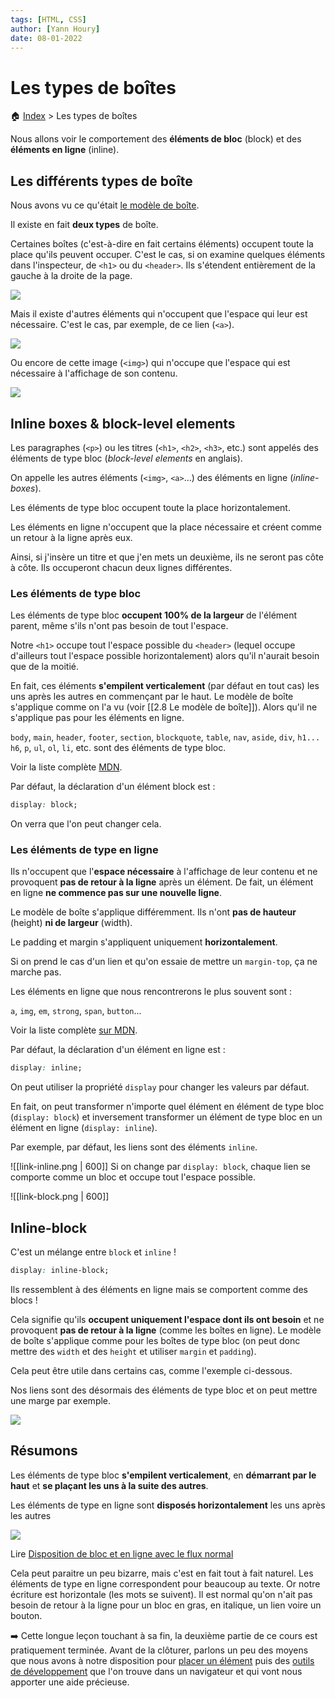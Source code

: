 ```yaml
---
tags: [HTML, CSS]
author: [Yann Houry]
date: 08-01-2022
---
```


# Les types de boîtes

🏠 [Index](https://github.com/YannHY/html-css-js/blob/main/index.md) > Les types de boîtes

Nous allons voir le comportement des **éléments de bloc** (block) et des **éléments en ligne** (inline).

## Les différents types de boîte
Nous avons vu ce qu'était [le modèle de boîte](https://github.com/YannHY/html-css-js/blob/main/2.%20Deuxième%20partie/2.8%20Le%20modèle%20de%20boîte.md).

Il existe en fait **deux types** de boîte. 

Certaines boîtes (c'est-à-dire en fait certains éléments) occupent toute la place qu'ils peuvent occuper.  C'est le cas, si on examine quelques éléments dans l'inspecteur, de `<h1>` ou du `<header>`. Ils s'étendent entièrement de la gauche à la droite de la page.

![](https://github.com/YannHY/html-css-js/blob/main/Images/element-boite.png)

Mais il existe d'autres éléments qui n'occupent que l'espace qui leur est nécessaire. C'est le cas, par exemple, de ce lien (`<a>`).

![](https://github.com/YannHY/html-css-js/blob/main/Images/element-lien.png)

Ou encore de cette image (`<img>`) qui n'occupe que l'espace qui est nécessaire à l'affichage de son contenu.

![](https://github.com/YannHY/html-css-js/blob/main/Images/element-image.png)

## Inline boxes & block-level elements
Les paragraphes (`<p>`) ou les titres (`<h1>`, `<h2>`, `<h3>`, etc.) sont appelés des éléments de type bloc (*block-level elements* en anglais).

On appelle les autres éléments (`<img>`, `<a>`...) des éléments en ligne (*inline-boxes*).

Les éléments de type bloc occupent toute la place horizontalement.

Les éléments en ligne n'occupent que la place nécessaire et créent comme un retour à la ligne après eux.

Ainsi, si j'insère un titre et que j'en mets un deuxième, ils ne seront pas côte à côte. Ils occuperont chacun deux lignes différentes.

### Les éléments de type bloc
Les éléments de type bloc **occupent 100% de la largeur** de l'élément parent, même s'ils n'ont pas besoin de tout l'espace.

Notre `<h1>` occupe tout l'espace possible du `<header>` (lequel occupe d'ailleurs tout l'espace possible horizontalement) alors qu'il n'aurait besoin que de la moitié.

En fait, ces éléments **s'empilent verticalement** (par défaut en tout cas) les uns après les autres en commençant par le haut. Le modèle de boîte s'applique comme on l'a vu (voir [[2.8 Le modèle de boîte]]). Alors qu'il ne s'applique pas pour les éléments en ligne.

`body`, `main`, `header`, `footer`, `section`, `blockquote`, `table`,  `nav`, `aside`, `div`, `h1... h6`, `p`, `ul`, `ol`, `li`, etc. sont des éléments de type bloc.

Voir la liste complète [MDN](https://developer.mozilla.org/fr/docs/Web/HTML/Block-level_elements).

Par défaut, la déclaration d'un élément block est :

```CSS
display: block;
```

On verra que l'on peut changer cela.

### Les éléments de type en ligne
Ils n'occupent que l'**espace nécessaire** à l'affichage de leur contenu et ne provoquent **pas de retour à la ligne** après un élément. De fait, un élément en ligne **ne commence pas sur une nouvelle ligne**.

Le modèle de boîte s'applique différemment. Ils n'ont **pas de hauteur** (height) **ni de largeur** (width).

Le padding et margin s'appliquent uniquement **horizontalement**.

Si on prend le cas d'un lien et qu'on essaie de mettre un `margin-top`, ça ne marche pas.

Les éléments en ligne que nous rencontrerons le plus souvent sont :

`a`, `img`, `em`, `strong`, `span`, `button`...

Voir la liste complète [sur MDN](https://developer.mozilla.org/fr/docs/Web/HTML/Inline_elements).

Par défaut, la déclaration d'un élément en ligne est :

```CSS
display: inline;
```

On peut utiliser la propriété `display` pour changer les valeurs par défaut.

En fait, on peut transformer n'importe quel élément en élément de type bloc (`display: block`) et inversement transformer un élément de type bloc en un élément en ligne (`display: inline`).

Par exemple, par défaut, les liens sont des éléments `inline`.

![[link-inline.png | 600]]
Si on change par `display: block`, chaque lien se comporte comme un bloc et occupe tout l'espace possible.

![[link-block.png | 600]]
## Inline-block
C'est un mélange entre `block` et `inline` !

```CSS
display: inline-block;
```

Ils ressemblent à des éléments en ligne mais se comportent comme des blocs !

Cela signifie qu'ils **occupent uniquement l'espace dont ils ont besoin** et ne provoquent **pas de retour à la ligne** (comme les boîtes en ligne).
Le modèle de boîte s'applique comme pour les boîtes de type bloc (on peut donc mettre des `width` et des `height` et utiliser `margin` et `padding`).

Cela peut être utile dans certains cas, comme l'exemple ci-dessous.

Nos liens sont des désormais des éléments de type bloc et on peut mettre une marge par exemple.

![](https://github.com/YannHY/html-css-js/blob/main/Images/link-inline-block.png)

## Résumons
Les éléments de type bloc **s'empilent verticalement**, en **démarrant par le haut** et **se plaçant les uns à la suite des autres**.

Les éléments de type en ligne sont **disposés horizontalement** les uns après les autres

![](https://github.com/YannHY/html-css-js/blob/main/Images/mdn-horizontal.png)

Lire [Disposition de bloc et en ligne avec le flux normal](https://developer.mozilla.org/fr/docs/Web/CSS/CSS_Flow_Layout/Block_and_Inline_Layout_in_Normal_Flow)

Cela peut paraitre un peu bizarre, mais c'est en fait tout à fait naturel. Les éléments de type en ligne correspondent pour beaucoup au texte. Or notre écriture est horizontale (les mots se suivent). Il est normal qu'on n'ait pas besoin de retour à la ligne pour un bloc en gras, en italique, un lien voire un bouton.

➡️ Cette longue leçon touchant à sa fin, la deuxième partie de ce cours est pratiquement terminée. Avant de la clôturer, parlons un peu des moyens que nous avons à notre disposition pour [placer un élément](https://github.com/YannHY/html-css-js/blob/main/2.%20Deuxième%20partie/2.11%20La%20position.md) puis des [outils de développement](https://github.com/YannHY/html-css-js/blob/main/2.%20Deuxième%20partie/2.12%20Outils%20de%20développement.md) que l'on trouve dans un navigateur et qui vont nous apporter une aide précieuse.

